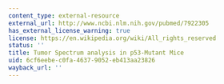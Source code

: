```yaml
---
content_type: external-resource
external_url: http://www.ncbi.nlm.nih.gov/pubmed/7922305
has_external_license_warning: true
license: https://en.wikipedia.org/wiki/All_rights_reserved
status: ''
title: Tumor Spectrum analysis in p53-Mutant Mice
uid: 6cf6eebe-c0fa-4637-9052-eb413aa23826
wayback_url: ''
---
```

